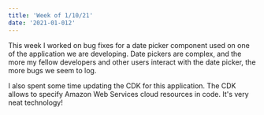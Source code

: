 ```yaml
---
title: 'Week of 1/10/21'
date: '2021-01-012'
---
```


This week I worked on bug fixes for a date picker component used on one of the application we are developing. Date pickers are complex, and the more my fellow developers and other users interact with the date picker, the more bugs we seem to log. 

I also spent some time updating the CDK for this application. The CDK allows to specify Amazon Web Services cloud resources in code. It's very neat technology!